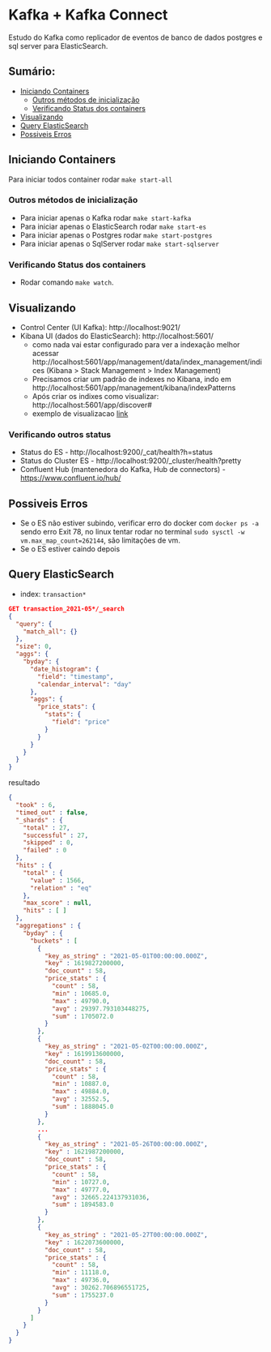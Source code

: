 # Kafka + Kafka Connect
 Estudo do Kafka como replicador de eventos de banco de dados postgres e sql server para ElasticSearch.

## Sumário:
 - [Iniciando Containers](#Iniciando-Containers)
    - [Outros métodos de inicialização](#Outros-métodos-de-inicialização)
    - [Verificando Status dos containers](#Verificando-Status-dos-containers)
 - [Visualizando](#Visualizando)
 - [Query ElasticSearch](#Query-ElasticSearch)
 - [Possiveis Erros](#Possiveis-Erros)

## Iniciando Containers
 Para iniciar todos container rodar `make start-all`

### Outros métodos de inicialização
 - Para iniciar apenas o Kafka rodar `make start-kafka`
 - Para iniciar apenas o ElasticSearch rodar `make start-es`
 - Para iniciar apenas o Postgres rodar `make start-postgres`
 - Para iniciar apenas o SqlServer rodar `make start-sqlserver`

### Verificando Status dos containers
 - Rodar comando `make watch`.


## Visualizando
 - Control Center (UI Kafka): http://localhost:9021/
 - Kibana UI (dados do ElasticSearch): http://localhost:5601/
    - como nada vai estar configurado para ver a indexação melhor acessar http://localhost:5601/app/management/data/index_management/indices (Kibana > Stack Management > Index Management)
    - Precisamos criar um padrão de indexes no Kibana, indo em http://localhost:5601/app/management/kibana/indexPatterns
    - Após criar os indixes como visualizar: http://localhost:5601/app/discover#
    - exemplo de visualizacao [link](http://localhost:5601/app/discover?#/?_g=(filters:!(),refreshInterval:(pause:!t,value:0),time:(from:now-15m,to:now))&_a=(columns:!(payload.after.id,payload.after.email,payload.after.first_name,payload.after.gender,payload.after.create_ts),filters:!(),index:'0ddc39d0-d454-11eb-a2cb-85a6b5a81faf',interval:auto,query:(language:kuery,query:''),sort:!(!(_score,desc),!(payload.after.create_ts,desc))))

### Verificando outros status
 - Status do ES - http://localhost:9200/_cat/health?h=status
 - Status do Cluster ES - http://localhost:9200/_cluster/health?pretty
 - Confluent Hub (mantenedora do Kafka, Hub de connectors) - https://www.confluent.io/hub/


## Possiveis Erros
 - Se o ES não estiver subindo, verificar erro do docker com `docker ps -a` sendo erro Exit 78, no linux tentar rodar no terminal `sudo sysctl -w vm.max_map_count=262144`, são limitações de vm.
 - Se o ES estiver caindo depois



## Query ElasticSearch
 - index: `transaction*`

```json
GET transaction_2021-05*/_search
{
  "query": {
    "match_all": {}
  },
  "size": 0, 
  "aggs": { 
    "byday": {
      "date_histogram": {
        "field": "timestamp",
        "calendar_interval": "day"
      },
      "aggs": {
        "price_stats": {
          "stats": {
            "field": "price"
          }
        }
      }
    }
  }
}
```

resultado
```json
{
  "took" : 6,
  "timed_out" : false,
  "_shards" : {
    "total" : 27,
    "successful" : 27,
    "skipped" : 0,
    "failed" : 0
  },
  "hits" : {
    "total" : {
      "value" : 1566,
      "relation" : "eq"
    },
    "max_score" : null,
    "hits" : [ ]
  },
  "aggregations" : {
    "byday" : {
      "buckets" : [
        {
          "key_as_string" : "2021-05-01T00:00:00.000Z",
          "key" : 1619827200000,
          "doc_count" : 58,
          "price_stats" : {
            "count" : 58,
            "min" : 10685.0,
            "max" : 49790.0,
            "avg" : 29397.793103448275,
            "sum" : 1705072.0
          }
        },
        {
          "key_as_string" : "2021-05-02T00:00:00.000Z",
          "key" : 1619913600000,
          "doc_count" : 58,
          "price_stats" : {
            "count" : 58,
            "min" : 10887.0,
            "max" : 49884.0,
            "avg" : 32552.5,
            "sum" : 1888045.0
          }
        },
        ...
        {
          "key_as_string" : "2021-05-26T00:00:00.000Z",
          "key" : 1621987200000,
          "doc_count" : 58,
          "price_stats" : {
            "count" : 58,
            "min" : 10727.0,
            "max" : 49777.0,
            "avg" : 32665.224137931036,
            "sum" : 1894583.0
          }
        },
        {
          "key_as_string" : "2021-05-27T00:00:00.000Z",
          "key" : 1622073600000,
          "doc_count" : 58,
          "price_stats" : {
            "count" : 58,
            "min" : 11118.0,
            "max" : 49736.0,
            "avg" : 30262.706896551725,
            "sum" : 1755237.0
          }
        }
      ]
    }
  }
}
```
